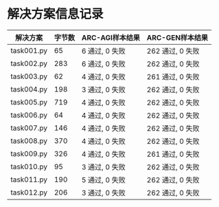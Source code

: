 # 解决方案信息记录

| 解决方案 | 字节数 | ARC-AGI样本结果 | ARC-GEN样本结果 |
|---------|--------|----------------|----------------|
task001.py | 65 | 6 通过, 0 失败 | 262 通过, 0 失败
task002.py | 283 | 6 通过, 0 失败 | 262 通过, 0 失败
task003.py | 62 | 4 通过, 0 失败 | 261 通过, 0 失败
task004.py | 198 | 3 通过, 0 失败 | 262 通过, 0 失败
task005.py | 719 | 4 通过, 0 失败 | 262 通过, 0 失败
task006.py | 64 | 4 通过, 0 失败 | 262 通过, 0 失败
task007.py | 146 | 4 通过, 0 失败 | 262 通过, 0 失败
task008.py | 370 | 4 通过, 0 失败 | 262 通过, 0 失败
task009.py | 326 | 4 通过, 0 失败 | 261 通过, 0 失败
task010.py | 95 | 3 通过, 0 失败 | 262 通过, 0 失败
task011.py | 190 | 5 通过, 0 失败 | 262 通过, 0 失败
task012.py | 206 | 3 通过, 0 失败 | 262 通过, 0 失败